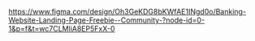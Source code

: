 https://www.figma.com/design/Oh3GeKDG8bKWfAE1INgd0o/Banking-Website-Landing-Page-Freebie--Community-?node-id=0-1&p=f&t=wc7CLMliA8EP5FxX-0
